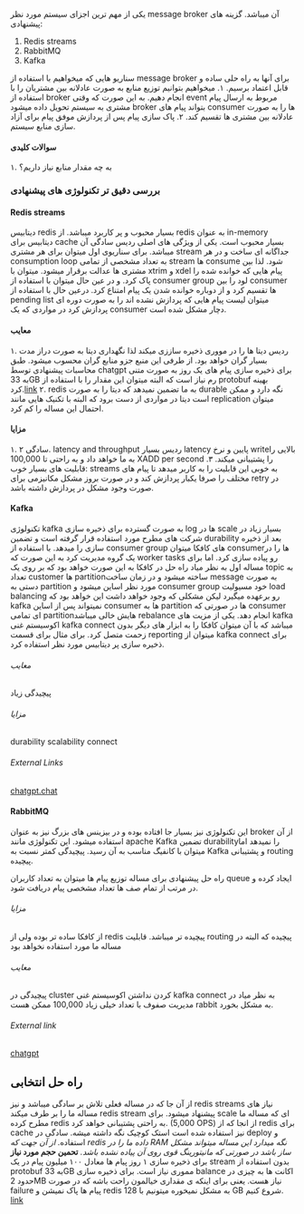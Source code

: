 یکی از مهم ترین اجزای سیستم مورد نظر message broker آن میباشد.
گزینه های پیشنهادی:
1. Redis streams
2. RabbitMQ
3. Kafka

سناریو هایی که میخواهیم با استفاده از message broker برای آنها به راه حلی ساده و قابل اعتماد برسیم.
۱. میخواهیم بتوانیم توزیع منابع به صورت عادلانه بین مشتریان را با استفاده از broker انجام دهیم. به این صورت که وقتی event مربوط به ارسال پیام مشتری به سیستم تحویل داده میشود broker بتواند پیام های consumer ها را به صورت عادلانه بین مشتری ها تقسیم کند.
۲. پاک سازی پیام پس از پردازش موفق پیام برای آزاد سازی منابع سیستم.

#### سوالات کلیدی
۱. به چه مقدار منابع نیاز داریم؟
### بررسی دقیق تر تکنولوژی های پیشنهادی
#### Redis streams
دیتابیس redis بسیار محبوب و پر کاربرد میباشد. از redis به عنوان in-memory دیتابیس برای cache بسیار محبوب است.
یکی از ویژگی های اصلی ردیس سادگی آن میباشد.
برای سناریوی اول میتوان برای هر مشتری stream جداگانه ای ساخت و در هر consumption loop به تعداد مشخصی از تمامی stream ها consume شود. لذا بین مشتری ها عدالت برقرار میشود.
میتوان با xtrim و xdel پیام هایی که خوانده شده را پاک کرد.
و در عین حال میتوان با استفاده از consumer group لود را بین consumer ها تقسیم کرد و از دوباره خوانده شدن یک پیام امتناع کرد. درعین حال با استفاده از pending list ‌میتوان لیست پیام هایی که پردازش نشده اند را به صورت دوره ای پردازش کرد در مواردی که یک consumer دچار مشکل شده است.

#### معایب
۱. ردیس دیتا ها را در مووری ذخیره ساززی میکند لذا نگهداری دیتا به صورت دراز مدت بسیار گران خواهد بود. از طرفی این منبع جزو منابع گران محسوب میشود. طبق محاسبات پیشنهادی توسط chatgpt برای ذخیره سازی پیام های یک روز به صورت متنی به 33G‌B رم نیاز است که البته میتوان این مقدار را با استفاده از  protobuf بهینه کرد.[link](https://chatgpt.com/share/6883bdf1-1d1c-800d-9e0f-011526edbecf)
۲. redis به ما تضمین نمیدهد که دیتا را به صورت durable نگه دارد و ممکن است دیتا در مواردی از دست برود که البته با تکنیک هایی مانند replication میتوان احتمال این مساله را کم کرد.

#### مزایا
۱. سادگی
۲. latency and throughput ردیس بسیار latency پایین و نرخ writeبالایی را به ما خواهد داد و به راحتی تا 100,000 XADD per second را پشتیبانی میکند.
۳. قابلیت های بسیار خوب: streams به خوبی این قابلیت را به کاربر میدهد تا پیام های مختلف را صرفا یکبار پردازش کند و در صورت بروز مشکل مکانیزمی برای retry در صورت وجود مشکل در پردازش داشته باشد.

#### Kafka
تکنولوژی kafka به صورت گسترده برای ذخیره سازی log‌ ها در scale بسیار زیاد در شرکت های مطرح مورد استفاده قرار گرفته است و تضمین durability  بعد از ذخیره سازی را میدهد.
با استفاده از consumer group های کافکا میتوان consumer‌ها را در یک گروه مدیریت کرد به این صورت که worker tasks رو پیاده سازی کرد.
اما برای مساله اول به نظر میاد راه حل در کافکا به این صورت خواهد بود که بر روی یک topic به تعداد customer ها partition‌ساخته میشود و در زمان ساخت message به صورت دستی به partition مورد نظر اساین میشود و consumer group خود مسیولیت load balancing رو برعهده میگیرد لیکن مشکلی که وجود خواهد داشت این خواهد بود که kafka نمیتواند پس از اساین consumer ها به partition ها در صورتی که consumer ای تمامی partition‌هایش خالی میباشد rebalance انجام دهد.
یکی از مزیت های kafka اکوسیستم غنی kafka connect میباشد که با آن میتوان کافکا را به ابزار های دیگر بدون زحمت متصل کرد. برای مثال برای قسمت reporting میتوان از kafka connect برای ذخیره سازی پر دیتابیس مورد نظر استفاده کرد.

###### معایب
پیچیدگی زیاد

###### مزایا
durability
scalability
connect
###### External Links
[chatgpt.chat](https://chatgpt.com/share/6884760b-49c4-800d-be35-869031906761)

#### RabbitMQ
این تکنولوژی نیز بسیار جا افتاده بوده و در بیزینس های بزرگ نیز به عنوان broker از آن استفاده میشود.
این تکنولوژی مانند apache Kafka تضمین durability‌را نمیدهد اما میتوان با کانفیگ مناسب به آن رسید.
پیچیدگی کمتر نسبت به Kafka و پشتیبانی routing پیچیده.

راه حل پیشنهادی برای مساله توزیع پیام ها میتوان به تعداد کاربران queue ایجاد کرده و در مرتب از تمام صف ها تعداد مشخصی پیام دریافت شود.

###### مزایا
از کافکا ساده تر بوده ولی از redis پیچیده تر میباشد.
قابلیت routing پیچیده که البته در مساله ما مورد استفاده نخواهد بود

###### معایب
پیچیدگی در cluster کردن
نداشتن اکوسیستم غنی kafka connect
به نظر میاد در مدیریت صفوف با تعداد خیلی زیاد 100,000 ممکن هست rabbit به مشکل بخورد.

###### External link
[chatgpt](https://chatgpt.com/share/68847ad1-0578-800d-875a-d6bf295a56ef)


## راه حل انتخابی

از آن جا که در مساله فعلی تلاش بر سادگی میباشد و نیز redis streams نیاز های مساله ما را بر طرف میکند redis stream پیشنهاد میشود.
برای scale‌ ای که مساله ما مطرح کرده redis به راحتی پشتیبانی خواهد کرد. (5,000 OPS)
از انجا که از redis برای cache نیز استفاده شده است استک کوچیک نگه داشته میشه.
سادگی در deploy و استفاده.
*از آن جهت که redis داده ما را در RAM نگه میدارد این مساله میتواند مشکل ساز باشد در صورتی که مانیتورینگ قوی روی آن پیاده نشده باشد.*
**تحمین حجم مورد نیاز**
برای ذخیره سازی ۱ روز پیام ها معادل ۱۰۰ میلیون پیام در یک stream بدون استفاده از protobuf به 33GB مموری نیاز است.
برای ذخیره سازی balance اکانت ها به چیزی در حدود 2MB نیاز هست. یعنی برای اینکه ی مقداری خیالمون راحت باشه که در صورت failure پیام ها پاک نمیشن و redis به مشکل نمیخوره میتونیم با 128 GB شروع کنیم. [link](https://chatgpt.com/share/6883bdf1-1d1c-800d-9e0f-011526edbecf)
